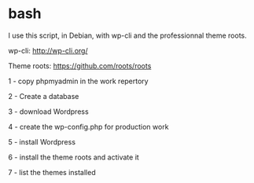 bash
====
I use this script, in Debian, with wp-cli and the professionnal theme roots.

wp-cli: http://wp-cli.org/

Theme roots: https://github.com/roots/roots

1 - copy phpmyadmin in the work repertory

2 - Create a database

3 - download Wordpress

4 - create the wp-config.php for production work

5 - install Wordpress

6 - install the theme roots and activate it

7 - list the themes installed
